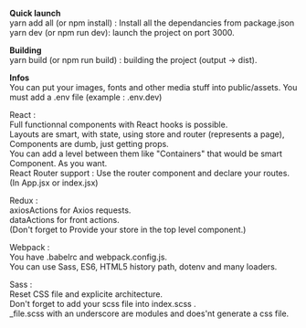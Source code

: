 **Quick launch**  
yarn add all (or npm install) : Install all the dependancies from package.json
yarn dev (or npm run dev): launch the project on port 3000.  

**Building**  
yarn build (or npm run build) : building the project (output -> dist).  

**Infos**  
You can put your images, fonts and other media stuff into public/assets.
You must add a .env file (example : .env.dev)

React :   
Full functionnal components with React hooks is possible.  
Layouts are smart, with state, using store and router (represents a page), Components are dumb, just getting props.  
You can add a level between them like "Containers" that would be smart Component. As you want.  
React Router support : Use the router component and declare your routes. (In App.jsx or index.jsx)

Redux :   
axiosActions for Axios requests.  
dataActions for front actions.  
(Don't forget to Provide your store in the top level component.)  

Webpack :  
You have .babelrc and webpack.config.js.  
You can use Sass, ES6, HTML5 history path, dotenv and many loaders.  

Sass :   
Reset CSS file and explicite architecture.  
Don't forget to add your scss file into index.scss .  
_file.scss with an underscore are modules and does'nt generate a css file.  

